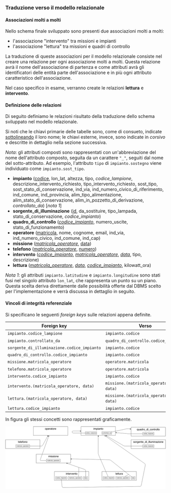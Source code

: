### Traduzione verso il modello relazionale

#### Associazioni molti a molti

Nello schema finale sviluppato sono presenti due associazioni molti a molti:

- l'associazione "intervento" tra missioni e impianti
- l'associazione "lettura" tra missioni e quadri di controllo

La traduzione di queste associazioni per il modello relazionale consiste nel
creare una relazione per ogni associazione molti a molti. Questa relazione avrà
il nome dell'associazione di partenza e come attributi avrà gli identificatori
delle entità parte dell'associazione e in più ogni attributo caratteristico
dell'associazione.

Nel caso specifico in esame, verranno create le relazioni **lettura** e
**intervento**.

#### Definizione delle relazioni

Di seguito definiamo le relazioni risultato della traduzione dello schema
sviluppato nel modello relazionale.

Si noti che le chiavi primarie delle tabelle sono, come di consueto, indicate
<u>sottolineando</u> il loro nome; le chiavi esterne, invece, sono indicate in
*corsivo* e descritte in dettaglio nella sezione successiva.

*Nota*: gli attributi composti sono rappresentati con un'abbreviazione del nome
dell'attributo composto, seguita da un carattere `"_"`, seguiti dal nome del
sotto-attributo. Ad esempio, l'attributo `tipo` di `impianto.sostegno` viene
individuato come `impianto.sost_tipo`.

- **impianto** (<u>codice</u>, lon_lat, altezza, tipo, *codice_lampione*,
    descrizione_intervento_richiesto, tipo_intervento_richiesto, sost_tipo,
    sost_stato_di_conservazione, ind_via, ind_numero_civico_di_riferimento,
    ind_comune, ind_provincia, alim_tipo_alimentazione,
    alim_stato_di_conservazione, alim_in_pozzetto_di_derivazione,
    *controllato_da*) [*nota 1*]
- **sorgente_di_illuminazione** (<u>id</u>, da_sostituire, tipo_lampada,
    stato_di_conservazione, *codice_impianto*)
- **quadro_di_controllo** (<u>*codice_impianto*</u>, numero_uscite,
    stato_di_funzionamento)
- **operatore** (<u>matricola</u>, nome, cognome, email, ind_via,
    ind_numero_civico, ind_comune, ind_cap)
- **missione** (<u>*matricola_operatore*</u>, <u>data</u>)
- **telefono** (<u>*matricola_operatore*</u>, <u>numero</u>)
- **intervento** (<u>*codice_impianto*</u>, <u>*matricola_operatore*</u>,
    <u>*data*</u>, tipo, descrizione)
- **lettura** (<u>*matricola_operatore*</u>, <u>*data*</u>,
    <u>*codice_impianto*</u>, kilowatt_ora)


*Nota 1*: gli attributi `impianto.latitudine` e `impianto.longitudine` sono
stati fusi nel singolo attributo `lon_lat`, che rappresenta un punto su un
piano. Questa scelta deriva direttamente dalle possibilità offerte dal DBMS
scelto per l'implementazione e verrà discussa in dettaglio in seguito.

#### Vincoli di integrità referenziale

Si specificano le seguenti *foreign keys* sulle relazioni appena definite.

| Foreign key                                 | Verso                                  |
|-                                            | -                                      |
| `impianto.codice_lampione`                  | `impianto.codice`                      |
| `impianto.controllato_da`                   | `quadro_di_controllo.codice_impianto`  |
| `sorgente_di_illuminazione.codice_impianto` | `impianto.codice`                      |
| `quadro_di_controllo.codice_impianto`       | `impianto.codice`                      |
| `missione.matricola_operatore`              | `operatore.matricola`                  |
| `telefono.matricola_operatore`              | `operatore.matricola`                  |
| `intervento.codice_impianto`                | `impianto.codice`                      |
| `intervento.(matricola_operatore, data)`    | `missione.(matricola_operatore, data)` |
| `lettura.(matricola_operatore, data)`       | `missione.(matricola_operatore, data)` |
| `lettura.codice_impianto`                   | `impianto.codice`                      |

In figura gli stessi concetti sono rappresentati graficamente.

![](images/foreign-keys.png)
